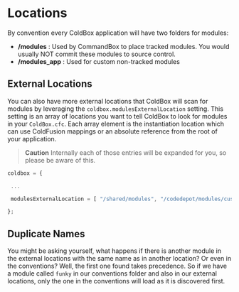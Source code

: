 # Locations

By convention every ColdBox application will have two folders for modules:

* **/modules** : Used by CommandBox to place tracked modules. You would usually NOT commit these modules to source control.
* **/modules\_app** : Used for custom non-tracked modules

## External Locations

You can also have more external locations that ColdBox will scan for modules by leveraging the `coldbox.modulesExternalLocation` setting. This setting is an array of locations you want to tell ColdBox to look for modules in your `ColdBox.cfc`. Each array element is the instantiation location which can use ColdFusion mappings or an absolute reference from the root of your application.

> **Caution** Internally each of those entries will be expanded for you, so please be aware of this.

```javascript
coldbox = {

 ...

 modulesExternalLocation = [ "/shared/modules", "/codedepot/modules/customer1" ]

};
```

## Duplicate Names

You might be asking yourself, what happens if there is another module in the external locations with the same name as in another location? Or even in the conventions? Well, the first one found takes precedence. So if we have a module called `funky` in our conventions folder and also in our external locations, only the one in the conventions will load as it is discovered first.
